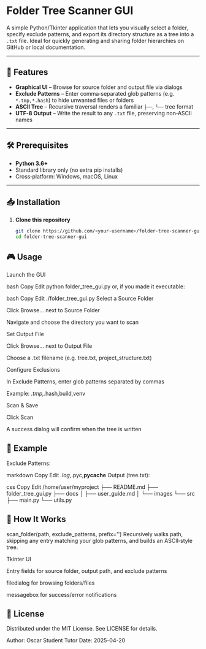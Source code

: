 # Folder Tree Scanner GUI

A simple Python/​Tkinter application that lets you visually select a folder, specify exclude patterns, and export its directory structure as a tree into a `.txt` file. Ideal for quickly generating and sharing folder hierarchies on GitHub or local documentation.

---

## 🚀 Features

- **Graphical UI** – Browse for source folder and output file via dialogs  
- **Exclude Patterns** – Enter comma‑separated glob patterns (e.g. `*.tmp,*.hash`) to hide unwanted files or folders  
- **ASCII Tree** – Recursive traversal renders a familiar `├──`, `└──` tree format  
- **UTF‑8 Output** – Write the result to any `.txt` file, preserving non‑ASCII names  

---

## 🛠 Prerequisites

- **Python 3.6+**  
- Standard library only (no extra pip installs)  
- Cross‑platform: Windows, macOS, Linux  

---

## 📥 Installation

1. **Clone this repository**  
   ```bash
   git clone https://github.com/<your‑username>/folder-tree-scanner-gui.git
   cd folder-tree-scanner-gui


## 🎮 Usage
Launch the GUI

bash
Copy
Edit
python folder_tree_gui.py
or, if you made it executable:

bash
Copy
Edit
./folder_tree_gui.py
Select a Source Folder

Click Browse… next to Source Folder

Navigate and choose the directory you want to scan

Set Output File

Click Browse… next to Output File

Choose a .txt filename (e.g. tree.txt, project_structure.txt)

Configure Exclusions

In Exclude Patterns, enter glob patterns separated by commas

Example: *.tmp,*.hash,build,venv

Scan & Save

Click Scan

A success dialog will confirm when the tree is written

## 📝 Example
Exclude Patterns:

markdown
Copy
Edit
*.log,*.pyc,__pycache__
Output (tree.txt):

css
Copy
Edit
/home/user/myproject
├── README.md
├── folder_tree_gui.py
├── docs
│   ├── user_guide.md
│   └── images
└── src
    ├── main.py
    └── utils.py

## 🔧 How It Works
scan_folder(path, exclude_patterns, prefix='')
Recursively walks path, skipping any entry matching your glob patterns, and builds an ASCII‑style tree.

Tkinter UI

Entry fields for source folder, output path, and exclude patterns

filedialog for browsing folders/files

messagebox for success/error notifications

## 📝 License
Distributed under the MIT License. See LICENSE for details.

Author: Oscar Student Tutor
Date: 2025-04-20